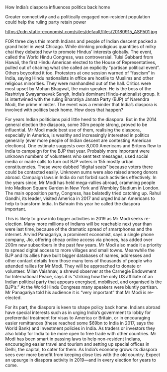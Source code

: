 How India’s diaspora influences politics back home

Greater connectivity and a politically engaged non-resident population could help the ruling party retain power

https://cdn.static-economist.com/sites/default/files/20180915_ASP501.jpg

FOR three days this month Indians and people of Indian descent packed a grand hotel in west Chicago. While drinking prodigious quantities of milky chai they debated how to promote Hindus’ interests globally. The event, called the World Hindu Congress, was controversial. Tulsi Gabbard from Hawaii, the first Hindu American elected to the House of Representatives, pulled out of chairing what she called an explicitly “partisan political event”. Others boycotted it too. Protesters at one session warned of “fascism” in India, saying Hindu nationalists in office are hostile to Muslims and other religious minorities. They were manhandled out of the hall. Critics were most upset by Mohan Bhagwat, the main speaker. He is the boss of the Rashtriya Swayamsevak Sangh, India’s dominant Hindu-nationalist group. It is intertwined with the ruling Bharatiya Janata Party (BJP) of Narendra Modi, the prime minister. The event was a reminder that India’s diaspora is involved with politics back home. How does that happen?

For years Indian politicians paid little heed to the diaspora. But in the 2014 general election the diaspora, some 30m people strong, proved to be influential. Mr Modi made best use of them, realising the diaspora, especially in America, is wealthy and increasingly interested in politics generally (ever more people of Indian descent are contesting American elections). One estimate suggests over 8,000 Americans and Britons flew to India to campaign for the BJP that year. Probably more important were unknown numbers of volunteers who sent text messages, used social media or made calls to turn out BJP voters in 155 mostly urban constituencies. These were dubbed “digital seats” because voters there could be contacted easily. Unknown sums were also raised among donors abroad. Campaign laws in India do not forbid such activities effectively. In the years since, Mr Modi has held mega-rallies abroad, cramming people into Madison Square Garden in New York and Wembley Stadium in London. The main opposition party, Congress, has belatedly tried catching up. Rahul Gandhi, its leader, visited America in 2017 and urged Indian Americans to help to transform India. In Bahrain this year he called the diaspora important.

This is likely to grow into bigger activities in 2019 as Mr Modi seeks re-election. Many more millions of Indians will be reachable next year than were last time, because of the dramatic spread of smartphones and the internet. Arvind Panagariya, a prominent economist, says a single phone company, Jio, offering cheap online access via phones, has added over 200m new subscribers in the past few years. Mr Modi also made it a priority to spread digital access to more villages and small towns. Meanwhile the BJP and its allies have built bigger databases of names, addresses and other contact details from those many tens of thousands of people who attended rallies for Mr Modi. They will be approached to donate or volunteer. Milan Vaishnav, a shrewd observer at the Carnegie Endowment for International Peace, says it is “striking how the only US affiliate of an Indian political party that appears energised, mobilised, and organised is the BJP’s.” At the World Hindu Congress many speakers were bluntly partisan. Mr Panagariya told his audience it is “very important” that Mr Modi is re-elected.

For its part, the diaspora is keen to shape policy back home. Indians abroad have special interests such as in urging India’s government to lobby for preferential treatment for visas to America or Britain, or in encouraging easier remittances (these reached some $69bn to India in 2017, says the World Bank) and investment policies in India. As traders or investors they also lobby for India to be more open to free trade with other countries. Mr Modi has been smart in passing laws to help non-resident Indians, encouraging easier travel and tourism and setting up special offices in Delhi, the capital, to cater for them. As India’s economy grows its diaspora sees ever more benefit from keeping close ties with the old country. Expect an upsurge in diaspora activity in 2019—and in every election for years to come.